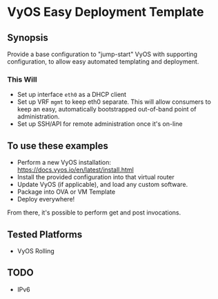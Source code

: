 # VyOS Easy Deployment Template

## Synopsis

Provide a base configuration to "jump-start" VyOS with supporting configuration, to allow easy automated templating and deployment.

### This Will

- Set up interface `eth0` as a DHCP client
- Set up VRF `mgmt` to keep eth0 separate. This will allow consumers to keep an easy, automatically bootstrapped out-of-band point of administration.
- Set up SSH/API for remote administration once it's on-line

## To use these examples

- Perform a new VyOS installation: <https://docs.vyos.io/en/latest/install.html>
- Install the provided configuration into that virtual router
- Update VyOS (if applicable), and load any custom software.
- Package into OVA or VM Template
- Deploy everywhere!

From there, it's possible to perform get and post invocations.

## Tested Platforms

- VyOS Rolling

## TODO

- IPv6

## Notes

- Set a date every time you re-build this router for easy checking.
- Set your own password - that is not included in this configuration.
- Cleaning up the log file will save space. VyOS logging is extremely straightforward, with input primarily going to `/var/log/messages`.
  - `echo "" > /var/log/messages`
  - <https://wiki.vyos.net/wiki/Logging>

## Authors

- *Nick Schmidt*
